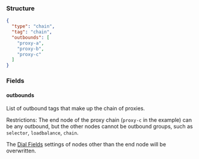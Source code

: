### Structure

```json
{
  "type": "chain",
  "tag": "chain",
  "outbounds": [
    "proxy-a",
    "proxy-b",
    "proxy-c"
  ]
}
```

### Fields

#### outbounds

List of outbound tags that make up the chain of proxies. 

Restrictions: The end node of the proxy chain (`proxy-c` in the example) can be any outbound, but the other nodes cannot be outbound groups, such as `selector`, `loadbalance`, `chain`.

The [Dial Fields](/configuration/shared/dial/) settings of nodes other than the end node will be overwritten.